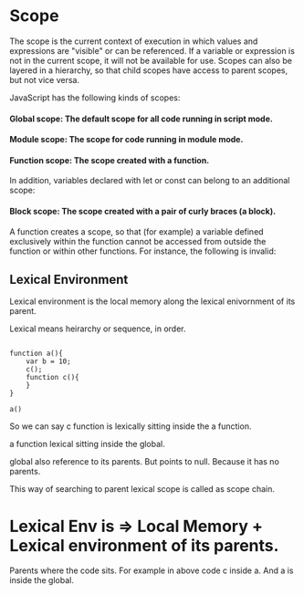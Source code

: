 # Scope 


The scope is the current context of execution in which values and expressions are "visible" or can be referenced. If a variable or expression is not in the current scope, it will not be available for use. Scopes can also be layered in a hierarchy, so that child scopes have access to parent scopes, but not vice versa.

JavaScript has the following kinds of scopes:

#### Global scope: The default scope for all code running in script mode.
#### Module scope: The scope for code running in module mode.
#### Function scope: The scope created with a function.

In addition, variables declared with let or const can belong to an additional scope:

#### Block scope: The scope created with a pair of curly braces (a block).

A function creates a scope, so that (for example) a variable defined exclusively within the function cannot be accessed from outside the function or within other functions. For instance, the following is invalid:

## Lexical Environment 

Lexical environment is the local memory along the lexical enivornment of its parent. 

Lexical means heirarchy or sequence, in order. 

```

function a(){
    var b = 10; 
    c();
    function c(){
    }
}

a()

```

So we can say c function is lexically sitting inside the a function. 

a function lexical sitting inside the global. 

global also reference to its parents. But points to null. Because it has no parents. 

This way of searching to parent lexical scope is called as scope chain.

# Lexical Env is => Local Memory + Lexical environment of its parents. 
Parents where the code sits. For example in above code c inside a. And a is inside the global. 
